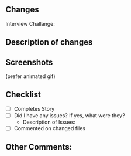 ## Changes
Interview Challange: 

## Description of changes
## Screenshots 
(prefer animated gif)
## Checklist
- [ ] Completes Story
- [ ] Did I have any issues? If yes, what were they?
  - Description of Issues:
- [ ] Commented on changed files

## Other Comments:
